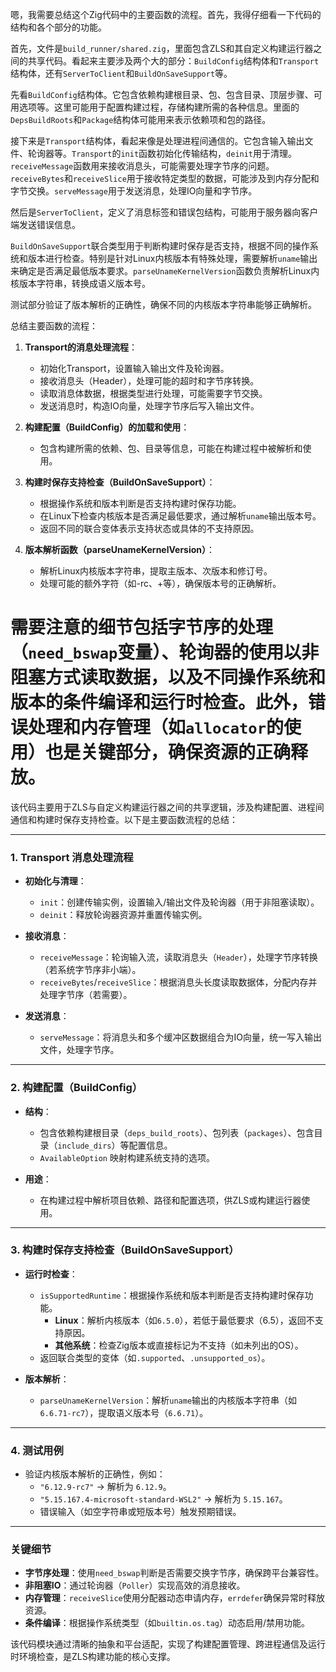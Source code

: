 嗯，我需要总结这个Zig代码中的主要函数的流程。首先，我得仔细看一下代码的结构和各个部分的功能。

首先，文件是`build_runner/shared.zig`，里面包含ZLS和其自定义构建运行器之间的共享代码。看起来主要涉及两个大的部分：`BuildConfig`结构体和`Transport`结构体，还有`ServerToClient`和`BuildOnSaveSupport`等。

先看`BuildConfig`结构体。它包含依赖构建根目录、包、包含目录、顶层步骤、可用选项等。这里可能用于配置构建过程，存储构建所需的各种信息。里面的`DepsBuildRoots`和`Package`结构体可能用来表示依赖项和包的路径。

接下来是`Transport`结构体，看起来像是处理进程间通信的。它包含输入输出文件、轮询器等。`Transport`的`init`函数初始化传输结构，`deinit`用于清理。`receiveMessage`函数用来接收消息头，可能需要处理字节序的问题。`receiveBytes`和`receiveSlice`用于接收特定类型的数据，可能涉及到内存分配和字节交换。`serveMessage`用于发送消息，处理IO向量和字节序。

然后是`ServerToClient`，定义了消息标签和错误包结构，可能用于服务器向客户端发送错误信息。

`BuildOnSaveSupport`联合类型用于判断构建时保存是否支持，根据不同的操作系统和版本进行检查。特别是针对Linux内核版本有特殊处理，需要解析`uname`输出来确定是否满足最低版本要求。`parseUnameKernelVersion`函数负责解析Linux内核版本字符串，转换成语义版本号。

测试部分验证了版本解析的正确性，确保不同的内核版本字符串能够正确解析。

总结主要函数的流程：

1. **Transport的消息处理流程**：
   - 初始化Transport，设置输入输出文件及轮询器。
   - 接收消息头（Header），处理可能的超时和字节序转换。
   - 读取消息体数据，根据类型进行处理，可能需要字节交换。
   - 发送消息时，构造IO向量，处理字节序后写入输出文件。

2. **构建配置（BuildConfig）的加载和使用**：
   - 包含构建所需的依赖、包、目录等信息，可能在构建过程中被解析和使用。

3. **构建时保存支持检查（BuildOnSaveSupport）**：
   - 根据操作系统和版本判断是否支持构建时保存功能。
   - 在Linux下检查内核版本是否满足最低要求，通过解析`uname`输出版本号。
   - 返回不同的联合变体表示支持状态或具体的不支持原因。

4. **版本解析函数（parseUnameKernelVersion）**：
   - 解析Linux内核版本字符串，提取主版本、次版本和修订号。
   - 处理可能的额外字符（如-rc、+等），确保版本号的正确解析。

需要注意的细节包括字节序的处理（`need_bswap`变量）、轮询器的使用以非阻塞方式读取数据，以及不同操作系统和版本的条件编译和运行时检查。此外，错误处理和内存管理（如`allocator`的使用）也是关键部分，确保资源的正确释放。
================================================
该代码主要用于ZLS与自定义构建运行器之间的共享逻辑，涉及构建配置、进程间通信和构建时保存支持检查。以下是主要函数流程的总结：

---

### 1. **Transport 消息处理流程**
- **初始化与清理**：
  - `init`：创建传输实例，设置输入/输出文件及轮询器（用于非阻塞读取）。
  - `deinit`：释放轮询器资源并重置传输实例。

- **接收消息**：
  - `receiveMessage`：轮询输入流，读取消息头（`Header`），处理字节序转换（若系统字节序非小端）。
  - `receiveBytes`/`receiveSlice`：根据消息头长度读取数据体，分配内存并处理字节序（若需要）。

- **发送消息**：
  - `serveMessage`：将消息头和多个缓冲区数据组合为IO向量，统一写入输出文件，处理字节序。

---

### 2. **构建配置（BuildConfig）**
- **结构**：
  - 包含依赖构建根目录（`deps_build_roots`）、包列表（`packages`）、包含目录（`include_dirs`）等配置信息。
  - `AvailableOption` 映射构建系统支持的选项。

- **用途**：
  - 在构建过程中解析项目依赖、路径和配置选项，供ZLS或构建运行器使用。

---

### 3. **构建时保存支持检查（BuildOnSaveSupport）**
- **运行时检查**：
  - `isSupportedRuntime`：根据操作系统和版本判断是否支持构建时保存功能。
    - **Linux**：解析内核版本（如`6.5.0`），若低于最低要求（6.5），返回不支持原因。
    - **其他系统**：检查Zig版本或直接标记为不支持（如未列出的OS）。
  - 返回联合类型的变体（如`.supported`、`.unsupported_os`）。

- **版本解析**：
  - `parseUnameKernelVersion`：解析`uname`输出的内核版本字符串（如`6.6.71-rc7`），提取语义版本号（`6.6.71`）。

---

### 4. **测试用例**
- 验证内核版本解析的正确性，例如：
  - `"6.12.9-rc7"` → 解析为 `6.12.9`。
  - `"5.15.167.4-microsoft-standard-WSL2"` → 解析为 `5.15.167`。
  - 错误输入（如空字符串或短版本号）触发预期错误。

---

### 关键细节
- **字节序处理**：使用`need_bswap`判断是否需要交换字节序，确保跨平台兼容性。
- **非阻塞IO**：通过轮询器（`Poller`）实现高效的消息接收。
- **内存管理**：`receiveSlice`使用分配器动态申请内存，`errdefer`确保异常时释放资源。
- **条件编译**：根据操作系统类型（如`builtin.os.tag`）动态启用/禁用功能。

该代码模块通过清晰的抽象和平台适配，实现了构建配置管理、跨进程通信及运行时环境检查，是ZLS构建功能的核心支撑。